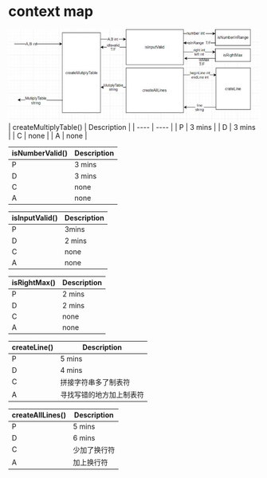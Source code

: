 # context map
![context map](https://github.com/geticsen/multiply-table-2020-7-10-15-20-0-86/blob/master/context%20map.jpg?raw=true)
|  createMultiplyTable()   | Description  |
|  ----  | ----  |
| P  | 3 mins |
| D  | 3 mins |
| C  | none |
| A  | none |

|  isNumberValid()   | Description  |
|  ----  | ----  |
| P  | 3 mins |
| D  | 3 mins |
| C  | none |
| A  | none |

|  isInputValid()   | Description  |
|  ----  | ----  |
| P  | 3mins |
| D  | 2 mins |
| C  | none |
| A  | none |

|  isRightMax()   | Description  |
|  ----  | ----  |
| P  | 2 mins |
| D  | 2 mins |
| C  | none |
| A  | none |

|  createLine()   | Description  |
|  ----  | ----  |
| P  | 5 mins |
| D  | 4 mins |
| C  | 拼接字符串多了制表符 |
| A  | 寻找写错的地方加上制表符 |

|  createAllLines()   | Description  |
|  ----  | ----  |
| P  | 5 mins |
| D  | 6 mins |
| C  | 少加了换行符 |
| A  | 加上换行符 |
